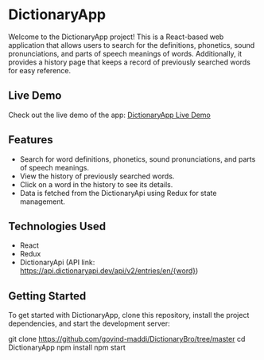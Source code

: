 # DictionaryApp

Welcome to the DictionaryApp project! This is a React-based web application that allows users to search for the definitions, phonetics, sound pronunciations, and parts of speech meanings of words. Additionally, it provides a history page that keeps a record of previously searched words for easy reference.

## Live Demo

Check out the live demo of the app: [DictionaryApp Live Demo](https://dictonarybro.netlify.app/)

## Features

- Search for word definitions, phonetics, sound pronunciations, and parts of speech meanings.
- View the history of previously searched words.
- Click on a word in the history to see its details.
- Data is fetched from the DictionaryApi using Redux for state management.

## Technologies Used

- React
- Redux
- DictionaryApi (API link: https://api.dictionaryapi.dev/api/v2/entries/en/{word})

## Getting Started

To get started with DictionaryApp, clone this repository, install the project dependencies, and start the development server:

git clone https://github.com/govind-maddi/DictionaryBro/tree/master
cd DictionaryApp
npm install
npm start

